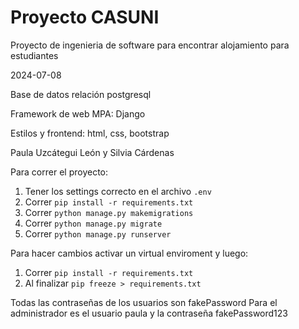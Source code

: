# Proyecto CASUNI
Proyecto de ingenieria de software para encontrar alojamiento para estudiantes

2024-07-08

Base de datos relación postgresql

Framework de web MPA: Django 

Estilos y frontend: html, css, bootstrap

Paula Uzcátegui León y Silvia Cárdenas

Para correr el proyecto:
1. Tener los settings correcto en el archivo ```.env```
2. Correr ```pip install -r requirements.txt```
3. Correr ```python manage.py makemigrations ```
4. Correr ```python manage.py migrate```
5. Correr ```python manage.py runserver```

Para hacer cambios activar un virtual enviroment y luego:
1. Correr ```pip install -r requirements.txt```
2. Al finalizar ```pip freeze > requirements.txt```

Todas las contraseñas de los usuarios son fakePassword
Para el administrador es el usuario paula y la contraseña fakePassword123
